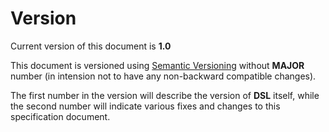 # Version
Current version of this document is **1.0**

This document is versioned using [Semantic Versioning](https://semver.org/) 
without **MAJOR** number (in intension not to have any non-backward compatible changes).

The first number in the version will describe the version of **DSL** itself, while
the second number will indicate various fixes and changes to this specification
document.

